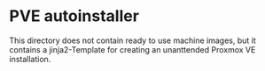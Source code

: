 # PVE autoinstaller

This directory does not contain ready to use machine images, but it contains a 
jinja2-Template for creating an unanttended Proxmox VE installation.